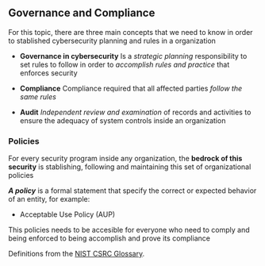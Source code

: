 ## Governance and Compliance

For this topic, there are three main concepts that we need to know in order to stablished cybersecurity planning and rules in a organization

- **Governance in cybersecurity**
  Is a _strategic planning_ responsibility to set rules to follow in order to _accomplish rules and practice_ that enforces security

- **Compliance**
  Compliance required that all affected parties _follow the same rules_

- **Audit**
  _Independent review and examination_ of records and activities to ensure the adequacy of system controls inside an organization

### Policies

For every security program inside any organization, the **bedrock of this security** is stablishing, following and maintaining this set of organizational policies

**_A policy_** is a formal statement that specify the correct or expected behavior of an entity, for example:

- Acceptable Use Policy (AUP)

This policies needs to be accesible for everyone who need to comply and being enforced to being accomplish and prove its compliance

Definitions from the [NIST CSRC Glossary](https://csrc.nist.gov/glossary).
